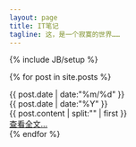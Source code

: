 ```yaml
---
layout: page
title: IT笔记
tagline: 这，是一个寂寞的世界……
---
```

{% include JB/setup %}

{% for post in site.posts %}
<div class="card">
	<div class="date_label">
		<div class="day_month">
			{{ post.date | date:"%m/%d" }}
		</div>
		<div class="year">
			{{ post.date | date:"%Y" }}
		</div>
	</div>
	{{ post.content | split:"<!--break-->" | first }}
	<div class="read_more">
		<a class="fa fa-link" href="{{ BASE_PATH }}{{ post.url }}" rel="bookmark">查看全文&hellip;</a>
	</div>
</div>
{% endfor %}

